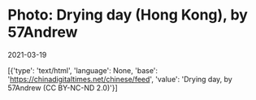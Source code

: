 # Photo: Drying day (Hong Kong), by 57Andrew

2021-03-19

[{'type': 'text/html', 'language': None, 'base': 'https://chinadigitaltimes.net/chinese/feed', 'value': 'Drying day, by 57Andrew (CC BY-NC-ND 2.0)'}]